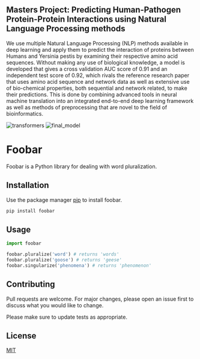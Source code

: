 ## Masters Project: Predicting Human-Pathogen Protein-Protein Interactions using Natural Language Processing methods
We use multiple Natural Language Processing (NLP) methods available in deep learning and apply them to predict the interaction of proteins between Humans and Yersinia
pestis by examining their respective amino acid sequences. Without making any use of biological knowledge, a model is developed that gives a cross validation AUC score of 0.91 and an independent test score of 0.92, which rivals the reference research paper that uses amino acid sequence and network data as well as extensive use of bio-chemical properties, both sequential and network related, to make their predictions. This is done by combining advanced tools in neural machine translation into an integrated end-to-end deep learning framework as well as methods of preprocessing that are novel to the field of bioinformatics.

![transformers](https://user-images.githubusercontent.com/52326197/115605722-dd8ed000-a2b0-11eb-965f-f583a7dd3a4c.png)
![final_model](https://user-images.githubusercontent.com/52326197/115605765-ebdcec00-a2b0-11eb-9fe8-05dc1da16fa4.png)


# Foobar

Foobar is a Python library for dealing with word pluralization.

## Installation

Use the package manager [pip](https://pip.pypa.io/en/stable/) to install foobar.

```bash
pip install foobar
```

## Usage

```python
import foobar

foobar.pluralize('word') # returns 'words'
foobar.pluralize('goose') # returns 'geese'
foobar.singularize('phenomena') # returns 'phenomenon'
```

## Contributing
Pull requests are welcome. For major changes, please open an issue first to discuss what you would like to change.

Please make sure to update tests as appropriate.

## License
[MIT](https://choosealicense.com/licenses/mit/)

